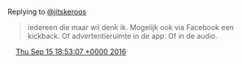Replying to [@jitskeroos](https://twitter.com/jitskeroos/status/776492029534670848)

> iedereen die maar wil denk ik\. Mogelijk ook via Facebook een kickback\. Of advertentieruimte in de app\. Of in de audio\.

<img src="../../media/tweet.ico" width="12" /> [Thu Sep 15 18:53:07 +0000 2016](https://twitter.com/DromerDenker/status/776494069770051584)